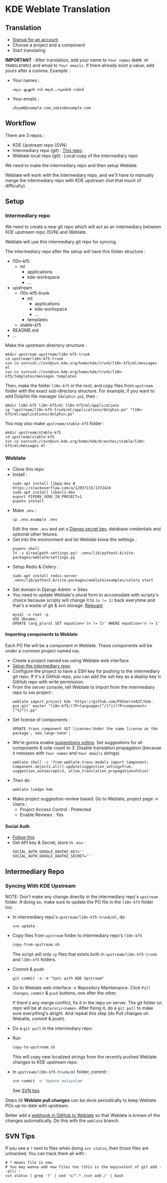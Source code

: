 # KDE Weblate Translation

## Translation

* [Signup for an account](//kde.smc.org.in)
* Choose a project and a component
* Start translating

**IMPORTANT** : After translation, add your name to `Your names` (`NAME OF TRANSLATORS`) and email to `Your emails`. If there already exist a value, add yours after a comma. Example :

* Your names :
  ```
  ശ്യാം കൃഷ്ണന്‍ സി.ആര്‍.,സുബിന്‍ സിബി
  ```
* Your emails :
  ```
  shyam@example.com,subin@example.com
  ```

## Workflow

There are 3 repos :

* KDE Upstream repo (SVN)
* Intermediary repo (git) : [This repo](https://github.com/FOSSersVAST/kde-pos).
* Weblate local repo (git) : Local copy of the intermediary repo

We need to make the intermediary repo and then setup Weblate.

Weblate will work with the intermediary repo, and we'll have to manually merge the intermediary repo with KDE upstream (not that much of difficulty).

## Setup

### Intermediary repo

We need to create a new git repo which will act as an intermediary between KDE upstream repo (SVN) and Weblate.

Weblate will use this intermediary git repo for syncing.

The intermediary repo after the setup will have this folder structure :

* l10n-kf5
  * ml
    * applications
    * kde-workspace
    * ...
* upstream
  * l10n-kf5-trunk
    * ml
      * applications
      * kde-workspace
      * ...
    * templates
  * stable-kf5
* README.md
* ...

Make the upstream directory structure :

```
mkdir upstream upstream/l10n-kf5-trunk
cd upstream/l10n-kf5-trunk
svn co svn+ssh://svn@svn.kde.org/home/kde/trunk/l10n-kf5/ml/messages ml
svn co svn+ssh://svn@svn.kde.org/home/kde/trunk/l10n-kf5/templates/messages templates
```

Then, make the folder `l10n-kf5` in the root, and copy files from `upstream` folder with the exact sub-directory structure. For example, if you want to add Dolphin file manager (`dolphin.po`), then :

```
mkdir l10n-kf5 l10n-kf5/ml l10n-kf5/ml/applications
cp "upstream/l10n-kf5-trunk/ml/applications/dolphin.po" "l10n-kf5/ml/applications/dolphin.po"
```

You may also make `upstream/stable-kf5` folder :

```
mkdir upstream/stable-kf5
cd upstream/stable-kf5
svn co svn+ssh://svn@svn.kde.org/home/kde/branches/stable/l10n-kf5/ml/messages ml
```

### Weblate

* Clone this repo
* Install :
  ```
  sudo apt install libpq-dev # https://stackoverflow.com/a/12037133/1372424
  sudo apt install libacl1-dev
  export PIPENV_VENV_IN_PROJECT=1
  pipenv install
  ```
* Make `.env` :
  ```
  cp .env.example .env
  ```
  Edit the new `.env` and set a [Django secret key](https://djecrety.ir/), database credentials and optional other fetures.
* Get into the environment and let Weblate know the settings :
  ```
  pipenv shell
  ln -s $(realpath settings.py) .venv/lib/python3.6/site-packages/weblate/settings.py
  ```
* Setup Redis & Celery :
  ```
  sudo apt install redis-server
  .venv/lib/python3.6/site-packages/weblate/examples/celery start
  ```
* Set domain in Django Admin -> Sites
* You need to update Weblate's plural form to accomodate with scripty's choice because scripty will change it to `(n != 1)` back everytime and that's a waste of git & svn storage. [Relevant](https://github.com/WeblateOrg/weblate/commit/56ee242b2c73aa1b892693c44d05c715b51832dd#diff-f45fc79cca287d720000daa62524df92)
  ```
  mysql -u root -p
  USE dbname;
  UPDATE lang_plural SET equation='(n != 1)' WHERE equation='n != 1'
  ```

#### Importing components to Weblate

Each PO file will be a component in Weblate. These components will be under a common project named `kde`.

* Create a project named `kde` using Weblate web interface
* [Setup the intermediary repo](#intermediary-repo)
* Configure the project to have a SSH key for pushing to the intermediary git repo. If it's a GitHub repo, you can add the ssh key as a deploy key in GitHub repo with write permission.
* From the server console, tell Weblate to import from the intermediary repo to `kde` project :
  ```
  weblate import_project kde 'https://github.com/FOSSersVAST/kde-pos.git' master "l10n-kf5/(?P<language>[^/]*)/(?P<component>[^%]*)\.po" 
  ```
* Set license of components :
  ```
  UPDATE trans_component SET license='Under the same license as the package', new_lang='none';
  ```
* We're gonna enable [suggestions voting](https://docs.weblate.org/en/latest/admin/translating.html#suggestion-voting). Set suggestions for all components & vote count to 3. Disable translation propagation (because it messess with `Your names` and `Your emails` strings)
  ```
  weblate shell -c 'from weblate.trans.models import Component; Component.objects.all().update(suggestion_voting=True, suggestion_autoaccept=3, allow_translation_propagation=False)'
  ```
* Then do
  ```
  weblate loadpo kde
  ```
* Make project suggestion-review based. Go to Weblate, project page -> Users :
  * Project Access Control : Protected
  * Enable Reviews : Yes

#### Social Auth

* [Follow this](https://docs.weblate.org/en/latest/admin/auth.html)
* Get API key & Secret, store in `.env` :
  ```
  SOCIAL_AUTH_GOOGLE_OAUTH2_KEY=''
  SOCIAL_AUTH_GOOGLE_OAUTH2_SECRET=''
  ```

## Intermediary Repo

### Syncing With KDE Upstream

NOTE: Don't make any change directly in the intermediary repo's `upstream` folder. If doing so, make sure to update the PO file in the `l10n-kf5` folder too.

* In intermediary repo's `upstream/l10n-kf5-trunk/ml`, do
  ```
  svn update
  ```
* Copy files from `upstream` folder to intermediary repo's `l10n-kf5`
  ```bash
  copy-from-upstream.sh
  ```
  The script will only `cp` files that exists both in `upstream/l10n-kf5-trunk` and `l10n-kf5` folders.
* Commit & push
  ```
  git commit -a -m "Sync with KDE Upstream"
  ```
* Go to Weblate web interface -> Repository Maintenance. Click `Pull changes`, `commit` & `push` buttons, one after the other.

  If there's any merge conflict, fix it in the repo on server. The git folder on repo will be at `data/vcs/<name>`. After fixing it, do a `git pull` to make sure everything's alright. And repeat this step (do Pull changes on Webalte, commit & push).
* Do a `git pull` in the intermediary repo
* Run
  ```bash
  copy-to-upstream.sh
  ```
  This will copy new localized strings from the recently pushed Weblate changes to KDE upstream repo.
* In `upstream/l10n-kf5-trunk/ml` folder, commit :
  ```bash
  svn commit -m 'Update malayalam'
  ```
  See [SVN tips](#svn-tips)

Steps till **Weblate pull changes** can be done periodically to keep Weblate POs up-to-date with upstream.

Better add a [webhook in GitHub to Weblate](https://docs.weblate.org/en/latest/admin/continuous.html#automatically-receiving-changes-from-github) so that Weblate is known of the changes automatically. Do this with the `weblate` branch.

## SVN Tips

If you see a `?` next to files when doing `svn status`, then those files are untracked. You can track them all with :

```
# ? means file is new
# You may wanna add new files too (this is the equivalent of git add --all) :
svn status | grep '?' | sed 's/^.* /svn add /' | bash
```
